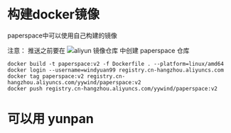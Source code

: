 # 构建docker镜像

paperspace中可以使用自己构建的镜像

注意： 推送之前要在 ![aliyun 镜像仓库](https://cr.console.aliyun.com/cn-hangzhou/instance/repositories) 中创建 paperspace 仓库

```
docker build -t paperspace:v2 -f Dockerfile . --platform=linux/amd64
docker login --username=windyuan99 registry.cn-hangzhou.aliyuncs.com
docker tag paperspace:v2 registry.cn-hangzhou.aliyuncs.com/yywind/paperspace:v2
docker push registry.cn-hangzhou.aliyuncs.com/yywind/paperspace:v2
```

# 可以用 yunpan

